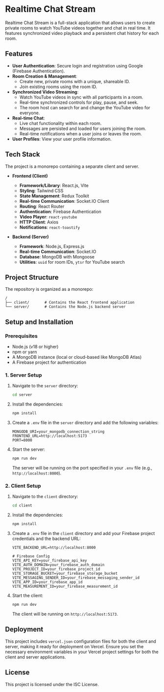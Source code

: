 # Realtime Chat Stream


Realtime Chat Stream is a full-stack application that allows users to create private rooms to watch YouTube videos together and chat in real time. It features synchronized video playback and a persistent chat history for each room.

## Features

-   **User Authentication**: Secure login and registration using Google (Firebase Authentication).
-   **Room Creation & Management**:
    -   Create new, private rooms with a unique, shareable ID.
    -   Join existing rooms using the room ID.
-   **Synchronized Video Streaming**:
    -   Watch YouTube videos in sync with all participants in a room.
    -   Real-time synchronized controls for play, pause, and seek.
    -   The room host can search for and change the YouTube video for everyone.
-   **Real-time Chat**:
    -   Live chat functionality within each room.
    -   Messages are persisted and loaded for users joining the room.
    -   Real-time notifications when a user joins or leaves the room.
-   **User Profiles**: View your user profile information.

## Tech Stack

The project is a monorepo containing a separate client and server.

-   **Frontend (Client)**
    -   **Framework/Library**: React.js, Vite
    -   **Styling**: Tailwind CSS
    -   **State Management**: Redux Toolkit
    -   **Real-time Communication**: Socket.IO Client
    -   **Routing**: React Router
    -   **Authentication**: Firebase Authentication
    -   **Video Player**: `react-youtube`
    -   **HTTP Client**: Axios
    -   **Notifications**: `react-toastify`

-   **Backend (Server)**
    -   **Framework**: Node.js, Express.js
    -   **Real-time Communication**: Socket.IO
    -   **Database**: MongoDB with Mongoose
    -   **Utilities**: `uuid` for room IDs, `ytsr` for YouTube search

## Project Structure

The repository is organized as a monorepo:

```
/
├── client/       # Contains the React frontend application
└── server/       # Contains the Node.js backend server
```

## Setup and Installation

### Prerequisites

-   Node.js (v18 or higher)
-   npm or yarn
-   A MongoDB instance (local or cloud-based like MongoDB Atlas)
-   A Firebase project for authentication

### 1. Server Setup

1.  Navigate to the `server` directory:
    ```bash
    cd server
    ```
2.  Install the dependencies:
    ```bash
    npm install
    ```
3.  Create a `.env` file in the `server` directory and add the following variables:
    ```env
    MONGODB_URI=your_mongodb_connection_string
    FRONTEND_URL=http://localhost:5173
    PORT=8000
    ```
4.  Start the server:
    ```bash
    npm run dev
    ```
    The server will be running on the port specified in your `.env` file (e.g., `http://localhost:8000`).

### 2. Client Setup

1.  Navigate to the `client` directory:
    ```bash
    cd client
    ```
2.  Install the dependencies:
    ```bash
    npm install
    ```
3.  Create a `.env` file in the `client` directory and add your Firebase project credentials and the backend URL:
    ```env
    VITE_BACKEND_URL=http://localhost:8000

    # Firebase Config
    VITE_API_KEY=your_firebase_api_key
    VITE_AUTH_DOMAIN=your_firebase_auth_domain
    VITE_PROJECT_ID=your_firebase_project_id
    VITE_STORAGE_BUCKET=your_firebase_storage_bucket
    VITE_MESSAGING_SENDER_ID=your_firebase_messaging_sender_id
    VITE_APP_ID=your_firebase_app_id
    VITE_MEASUREMENT_ID=your_firebase_measurement_id
    ```
4.  Start the client:
    ```bash
    npm run dev
    ```
    The client will be running on `http://localhost:5173`.

## Deployment

This project includes `vercel.json` configuration files for both the client and server, making it ready for deployment on Vercel. Ensure you set the necessary environment variables in your Vercel project settings for both the client and server applications.

## License

This project is licensed under the ISC License.
